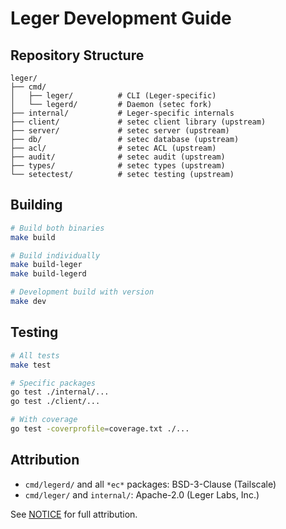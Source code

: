 # Leger Development Guide

## Repository Structure

```
leger/
├── cmd/
│   ├── leger/          # CLI (Leger-specific)
│   └── legerd/         # Daemon (setec fork)
├── internal/           # Leger-specific internals
├── client/             # setec client library (upstream)
├── server/             # setec server (upstream)
├── db/                 # setec database (upstream)
├── acl/                # setec ACL (upstream)
├── audit/              # setec audit (upstream)
├── types/              # setec types (upstream)
└── setectest/          # setec testing (upstream)
```

## Building

```bash
# Build both binaries
make build

# Build individually
make build-leger
make build-legerd

# Development build with version
make dev
```

## Testing

```bash
# All tests
make test

# Specific packages
go test ./internal/...
go test ./client/...

# With coverage
go test -coverprofile=coverage.txt ./...
```

## Attribution

- `cmd/legerd/` and all `*ec*` packages: BSD-3-Clause (Tailscale)
- `cmd/leger/` and `internal/`: Apache-2.0 (Leger Labs, Inc.)

See [NOTICE](../NOTICE) for full attribution.
